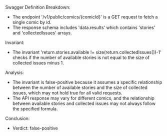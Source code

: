 Swagger Definition Breakdown:
- The endpoint '/v1/public/comics/{comicId}' is a GET request to fetch a single comic by id.
- The response schema includes 'data.results' which contains 'stories' and 'collectedIssues' arrays.

Invariant:
- The invariant 'return.stories.available != size(return.collectedIssues[])-1' checks if the number of available stories is not equal to the size of collected issues minus 1.

Analysis:
- The invariant is false-positive because it assumes a specific relationship between the number of available stories and the size of collected issues, which may not hold true for all valid requests.
- The API response may vary for different comics, and the relationship between available stories and collected issues may not always follow the specified formula.

Conclusion:
- Verdict: false-positive
